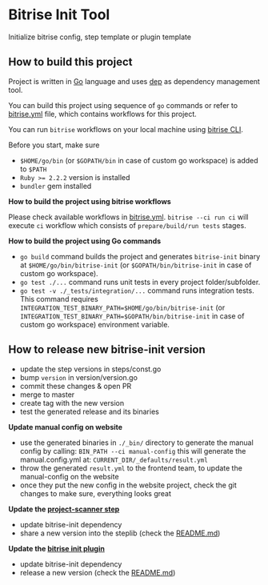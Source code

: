# Bitrise Init Tool

Initialize bitrise config, step template or plugin template

## How to build this project
Project is written in [Go](https://golang.org/) language and
uses [dep](github.com/golang/dep/cmd/dep) as dependency management tool.

You can build this project using sequence of `go` commands or refer to [bitrise.yml](./bitrise.yml) file,
which contains workflows for this project.

You can run `bitrise` workflows on your local machine using [bitrise CLI](https://www.bitrise.io/cli).

Before you start, make sure
- `$HOME/go/bin` (or `$GOPATH/bin` in case of custom go workspace) is added to `$PATH`
- `Ruby >= 2.2.2` version is installed
- `bundler` gem installed

**How to build the project using bitrise workflows**

Please check available workflows in [bitrise.yml](./bitrise.yml).
`bitrise --ci run ci` will execute `ci` workflow which consists of `prepare/build/run tests` stages.

**How to build the project using Go commands**
- `go build` command builds the project and generates `bitrise-init` binary at `$HOME/go/bin/bitrise-init`  (or `$GOPATH/bin/bitrise-init` in case of custom go workspace).
- `go test ./...` command runs unit tests in every project folder/subfolder.
- `go test -v ./_tests/integration/...` command runs integration tests. This command requires `INTEGRATION_TEST_BINARY_PATH=$HOME/go/bin/bitrise-init` (or `INTEGRATION_TEST_BINARY_PATH=$GOPATH/bin/bitrise-init` in case of custom go workspace) environment variable.

## How to release new bitrise-init version

- update the step versions in steps/const.go
- bump `version` in version/version.go
- commit these changes & open PR
- merge to master
- create tag with the new version
- test the generated release and its binaries

__Update manual config on website__

- use the generated binaries in `./_bin/` directory to generate the manual config by calling: `BIN_PATH --ci manual-config` this will generate the manual.config.yml at: `CURRENT_DIR/_defaults/result.yml`
- throw the generated `result.yml` to the frontend team, to update the manual-config on the website
- once they put the new config in the website project, check the git changes to make sure, everything looks great

__Update the [project-scanner step](https://github.com/bitrise-steplib/steps-project-scanner)__

- update bitrise-init dependency
- share a new version into the steplib (check the [README.md](https://github.com/bitrise-steplib/steps-project-scanner/blob/master/README.md))

__Update the [bitrise init plugin]((https://github.com/bitrise-io/bitrise-plugins-init))__

- update bitrise-init dependency
- release a new version (check the [README.md](https://github.com/bitrise-io/bitrise-plugins-init/blob/master/README.md))